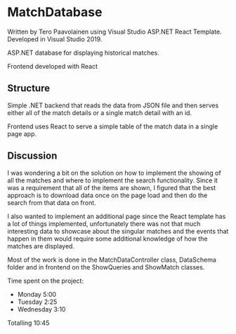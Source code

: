 # MatchDatabase
Written by Tero Paavolainen using Visual Studio ASP.NET React Template. Developed in Visual Studio 2019.

ASP.NET database for displaying historical matches.

Frontend developed with React

## Structure

Simple .NET backend that reads the data from JSON file and then serves either all of the match details or a single match detail with an id.

Frontend uses React to serve a simple table of the match data in a single page app.

## Discussion
I was wondering a bit on the solution on how to implement the showing of all the matches and where to implement the search functionality.
Since it was a requirement that all of the items are shown, I figured that the best approach is to download data once on the page load and then do the search from that data on front.

I also wanted to implement an additional page since the React template has a lot of things implemented, unfortunately there was not that much interesting data to showcase about the singular matches and the events that happen in them would require some additional knowledge of how the matches are displayed.

Most of the work is done in the MatchDataController class, DataSchema folder and in frontend on the ShowQueries and ShowMatch classes.


Time spent on the project:

 - Monday 5:00
 - Tuesday 2:25
 - Wednesday 3:10

Totalling 10:45